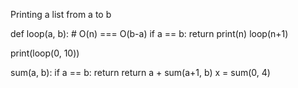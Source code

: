 Printing a list from a to b

def loop(a, b):  # O(n) === O(b-a)
    if a == b:
        return 
    print(n)
    loop(n+1)

print(loop(0, 10))



sum(a, b):
    if a == b:
        return 
    return a + sum(a+1, b)
    x = sum(0, 4)